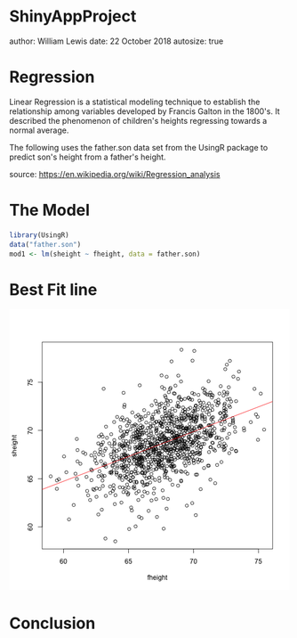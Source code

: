 ShinyAppProject
========================================================
author: William Lewis
date: 22 October 2018
autosize: true

Regression
========================================================

Linear Regression is a statistical modeling technique to establish the relationship among variables developed by Francis Galton in the 1800's.  It described the phenomenon of children's heights regressing towards a normal average.  

The following uses the father.son data set from the UsingR package to predict son's height from a father's height.

source: https://en.wikipedia.org/wiki/Regression_analysis

The Model
========================================================


```r
library(UsingR)
data("father.son")
mod1 <- lm(sheight ~ fheight, data = father.son)
```

Best Fit line 
========================================================

![plot of chunk unnamed-chunk-2](ShinyAppProject-figure/unnamed-chunk-2-1.png)

Conclusion 
========================================================



